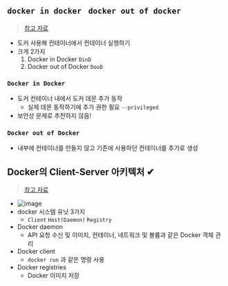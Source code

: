 ## `docker in docker ` `docker out of docker`
> [참고 자료](https://m.blog.naver.com/PostView.naver?isHttpsRedirect=true&blogId=isc0304&logNo=222274955992)
- 도커 사용해 컨테이너에서 컨테이너 실행하기
- 크게 2가지
  1. Docker in Docker `DinD`
  2. Docker out of Docker `DooD`

### `Docker in Docker`
- 도커 컨테이너 내에서 도커 데몬 추가 동작
  - 실제 데몬 동작하기에 추가 권한 필요 `--privileged`
- 보안상 문제로 추천하지 않음!

### `Docker out of Docker`
- 내부에 컨테이너를 만들지 않고 기존에 사용하던 컨테이너를 추가로 생성

## Docker의 Client-Server 아키텍처 ✔
> [참고 자료](https://aidanbae.github.io/code/docker/dinddood/)

- ![image](https://user-images.githubusercontent.com/61215550/168505833-15311d5a-dacb-42d2-b68c-3ea266875c3e.png)
- docker 시스템 유닛 3가지
  - `Client` `Host(Daemon)` `Registry`
- Docker daemon
  - API 요청 수신 및 이미지, 컨테이너, 네트워크 및 볼륨과 같은 Docker 객체 관리 
- Docker client
  - `docker run` 과 같은 명령 사용
- Docker registries
  - Docker 이미지 저장 



